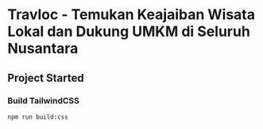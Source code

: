 # Travloc - Temukan Keajaiban Wisata Lokal dan Dukung UMKM di Seluruh Nusantara

## Project Started

### Build TailwindCSS
```bash
npm run build:css
